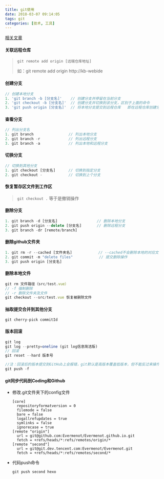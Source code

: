 ```yaml
---
title: git使用
date: 2018-03-07 09:14:05
tags: git
categories: [技术, 工具]
---
```


[相关文章](http://www.ruanyifeng.com/blog/2015/12/git-cheat-sheet.html)

#### 关联远程仓库

> `git remote add origin [远端仓库地址] ` 
>
> 如：git remote add origin  http://kb-webide

#### 创建分支

```javascript
// 创建本地分支
1. 'git branch -b [分支名]'    // 创建分支并停留在当前分支
2. 'git checkout -b [分支名]'  // 创建分支并切换到该分支，区别于上面的命令
3. 'git push origin [分支名]'  // 将本地分支提交到远程仓库   即在远程仓库创建分支
```

#### 查看分支

```javascript
// 列出分支名
1. git branch				 // 列出本地分支
2. git branch -r			 // 列出远程分支
3. git branch -a			 // 列出本地和远程分支
```

#### 切换分支

```javascript
// 切换到其他分支
1. git checkout [分支名]	   // 切换到指定分支
2. git checkout -			 // 切换到上个分支	
```

#### 恢复暂存区文件到工作区

> `git checkout .`   等于是撤销操作           

#### 删除分支

```javascript
1. git branch -d [分支名]		            // 删除本地分支
2. git push origin --delete [分支名]		// 删除远程分支
3. git branch -dr [remote/branch]
```
#### 删除github文件夹

```javascript
1. git rm -r --cached [文件夹名]            // --cached不会删除本地的对应文件
2. git commit -m "delete files"			   // 提交删除操作
3. git push origin [分支名]				 
```

#### 删除本地文件

```javascript
git rm 文件路径（src/test.vue）
// -f 强制删除
// -r 删除文件夹及文件
git checkout --src/test.vue 恢复被删除文件
```

#### 抽取提交合并到其他分支

```
git cherry-pick commitId
```



#### 版本回滚

```javascript
git log
git log --pretty=oneline (git log信息简洁版)
// 回滚
git reset --hard 版本号

//注：回滚后的版本提交到GitHub上会报错，git默认是高版本覆盖低版本，但不能反过来操作，因为回滚的版本比服务器此时的版本低，所以此时常规手段是无效的，但可以进行版本的暴力提交——force
git push -f
```

#### git同步代码到Coding和Github

- 修改.git文件夹下的config文件

  ```
  [core]
  	repositoryformatversion = 0
  	filemode = false
  	bare = false
  	logallrefupdates = true
  	symlinks = false
  	ignorecase = true
  [remote "origin"]
  	url = git@github.com:Evermenot/Evermenot.github.io.git
  	fetch = +refs/heads/*:refs/remotes/origin/*
  [remote "second"]
  	url = git@git.dev.tencent.com:Evermenot/Evermenot.git
  	fetch = +refs/heads/*:refs/remotes/second/*
  ```


- 代码push命令

  ```
  git push second hexo
  ```

  ​

